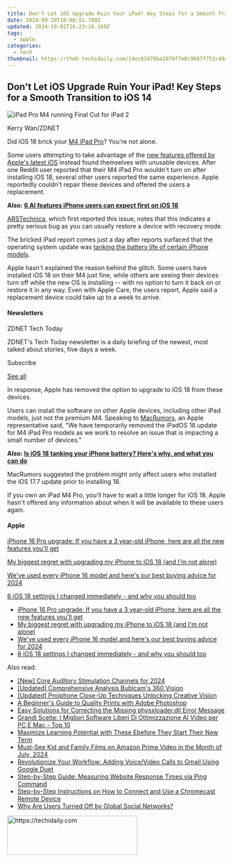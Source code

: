 ```yaml
---
title: Don't Let iOS Upgrade Ruin Your iPad! Key Steps for a Smooth Transition to iOS 14
date: 2024-09-28T16:08:51.709Z
updated: 2024-10-02T16:23:10.169Z
tags:
  - apple
categories:
  - tech
thumbnail: https://thmb.techidaily.com/14ec62870ba2076f7e8c9687f751c49a66df2b130718dc75492a59a5c4cfcb22.jpg
---
```


## Don't Let iOS Upgrade Ruin Your iPad! Key Steps for a Smooth Transition to iOS 14

![iPad Pro M4 running Final Cut for iPad 2](https://www.zdnet.com/a/img/resize/d56accb774ff90a4c7888f7fa8141811a71dd7ab/2024/07/19/4ab732b7-cdd0-4183-b9e5-9ee792fa35ac/dsc01480.jpg?auto=webp&width=1280)

Kerry Wan/ZDNET

Did iOS 18 brick your [M4 iPad Pro](https://www.zdnet.com/article/ipad-pro-2024-review/)? You're not alone. 

Some users attempting to take advantage of the [new features offered by Apple's latest iOS](https://www.zdnet.com/article/6-ai-features-iphone-users-can-expect-first-on-ios-18-and-whats-coming-later/) instead found themselves with unusable devices. After one Reddit user reported that their M4 iPad Pro wouldn't turn on after installing iOS 18, several other users reported the same experience. Apple reportedly couldn't repair these devices and offered the users a replacement.

**Also: [6 AI features iPhone users can expect first on iOS 18](https://www.zdnet.com/article/6-ai-features-iphone-users-can-expect-first-on-ios-18-and-whats-coming-later/)**

[ARSTechnica](https://arstechnica.com/gadgets/2024/09/apple-pauses-ipados-18-rollout-for-m4-ipad-pro-after-bricking-complaints/), which first reported this issue, notes that this indicates a pretty serious bug as you can usually restore a device with recovery mode.

The bricked iPad report comes just a day after reports surfaced that the operating system update was [tanking the battery life of certain iPhone models](https://www.zdnet.com/article/is-ios-18-tanking-your-iphone-battery-heres-why-and-what-you-can-do/). 

Apple hasn't explained the reason behind the glitch. Some users have installed iOS 18 on their M4 just fine, while others are seeing their devices turn off while the new OS is installing -- with no option to turn it back on or restore it in any way. Even with Apple Care, the users report, Apple said a replacement device could take up to a week to arrive. 

#### Newsletters

ZDNET Tech Today

ZDNET's Tech Today newsletter is a daily briefing of the newest, most talked about stories, five days a week.

 Subscribe

[See all](https://www.zdnet.com/newsletters/)

In response, Apple has removed the option to upgrade to iOS 18 from these devices. 

Users can install the software on other Apple devices, including other iPad models, just not the premium M4\. Speaking to [MacRumors](https://www.macrumors.com/2024/09/17/apple-pulls-ipados-18-m4-ipad-pro/), an Apple representative said, "We have temporarily removed the ‌iPadOS 18‌ update for M4 ‌iPad Pro‌ models as we work to resolve an issue that is impacting a small number of devices."

**Also: [Is iOS 18 tanking your iPhone battery? Here's why, and what you can do](https://www.zdnet.com/article/is-ios-18-tanking-your-iphone-battery-heres-why-and-what-you-can-do/)**

MacRumors suggested the problem might only affect users who installed the iOS 17.7 update prior to installing 18\. 

If you own an iPad M4 Pro, you'll have to wait a little longer for iOS 18\. Apple hasn't offered any information about when it will be available to these users again.

#### Apple

[iPhone 16 Pro upgrade: If you have a 3 year-old iPhone, here are all the new features you'll get](https://www.zdnet.com/article/iphone-16-pro-and-pro-max-hands-on/ "iPhone 16 Pro upgrade: If you have a 3 year-old iPhone, here are all the new features you'll get")

[My biggest regret with upgrading my iPhone to iOS 18 (and I'm not alone)](https://www.zdnet.com/article/my-biggest-regret-with-upgrading-my-iphone-to-ios-18-and-im-not-alone/ "My biggest regret with upgrading my iPhone to iOS 18 (and I'm not alone)")

[We've used every iPhone 16 model and here's our best buying advice for 2024](https://www.zdnet.com/article/iphone-16-pro-max-buying-advice-2024/ "We've used every iPhone 16 model and here's our best buying advice for 2024")

[6 iOS 18 settings I changed immediately - and why you should too](https://www.zdnet.com/article/6-ios-18-settings-i-changed-immediately-and-why-you-should-too/ "6 iOS 18 settings I changed immediately - and why you should too")

* [iPhone 16 Pro upgrade: If you have a 3 year-old iPhone, here are all the new features you'll get](https://www.zdnet.com/article/iphone-16-pro-and-pro-max-hands-on/ "iPhone 16 Pro upgrade: If you have a 3 year-old iPhone, here are all the new features you'll get")
* [My biggest regret with upgrading my iPhone to iOS 18 (and I'm not alone)](https://www.zdnet.com/article/my-biggest-regret-with-upgrading-my-iphone-to-ios-18-and-im-not-alone/ "My biggest regret with upgrading my iPhone to iOS 18 (and I'm not alone)")
* [We've used every iPhone 16 model and here's our best buying advice for 2024](https://www.zdnet.com/article/iphone-16-pro-max-buying-advice-2024/ "We've used every iPhone 16 model and here's our best buying advice for 2024")
* [6 iOS 18 settings I changed immediately - and why you should too](https://www.zdnet.com/article/6-ios-18-settings-i-changed-immediately-and-why-you-should-too/ "6 iOS 18 settings I changed immediately - and why you should too")

<ins class="adsbygoogle"
     style="display:block"
     data-ad-format="autorelaxed"
     data-ad-client="ca-pub-7571918770474297"
     data-ad-slot="1223367746"></ins>

<ins class="adsbygoogle"
     style="display:block"
     data-ad-client="ca-pub-7571918770474297"
     data-ad-slot="8358498916"
     data-ad-format="auto"
     data-full-width-responsive="true"></ins>

<span class="atpl-alsoreadstyle">Also read:</span>
<div><ul>
<li><a href="https://youtube-blog.techidaily.com/ore-auditory-stimulation-channels-for-2024/"><u>[New] Core Auditory Stimulation Channels for 2024</u></a></li>
<li><a href="https://extra-lessons.techidaily.com/updated-comprehensive-analysis-bublcams-360-vision/"><u>[Updated] Comprehensive Analysis Bublcam's 360 Vision</u></a></li>
<li><a href="https://extra-support.techidaily.com/updated-proiphone-close-up-techniques-unlocking-creative-vision/"><u>[Updated] Proiphone Close-Up Techniques Unlocking Creative Vision</u></a></li>
<li><a href="https://buynow-reviews.techidaily.com/a-beginners-guide-to-quality-prints-with-adobe-photoshop/"><u>A Beginner's Guide to Quality Prints with Adobe Photoshop</u></a></li>
<li><a href="https://techtrends.techidaily.com/easy-solutions-for-correcting-the-missing-physxloaderdll-error-message/"><u>Easy Solutions for Correcting the Missing physxloader.dll Error Message</u></a></li>
<li><a href="https://eaxpv-info.techidaily.com/grandi-scelte-i-migliori-software-liberi-di-ottimizzazione-ai-video-per-pc-e-mac-top-10/"><u>Grandi Scelte: I Migliori Software Liberi Di Ottimizzazione AI Video per PC E Mac - Top 10</u></a></li>
<li><a href="https://tech-recovery.techidaily.com/maximize-learning-potential-with-these-ebefore-they-start-their-new-term/"><u>Maximize Learning Potential with These Ebefore They Start Their New Term</u></a></li>
<li><a href="https://tech-recovery.techidaily.com/must-see-kid-and-family-films-on-amazon-prime-video-in-the-month-of-july-2024/"><u>Must-See Kid and Family Films on Amazon Prime Video in the Month of July, 2024</u></a></li>
<li><a href="https://tech-recovery.techidaily.com/revolutionize-your-workflow-adding-voicevideo-calls-to-gmail-using-google-duet/"><u>Revolutionize Your Workflow: Adding Voice/Video Calls to Gmail Using Google Duet</u></a></li>
<li><a href="https://tech-recovery.techidaily.com/step-by-step-guide-measuring-website-response-times-via-ping-command/"><u>Step-by-Step Guide: Measuring Website Response Times via Ping Command</u></a></li>
<li><a href="https://tech-recovery.techidaily.com/1722842863661-step-by-step-instructions-on-how-to-connect-and-use-a-chromecast-remote-device/"><u>Step-by-Step Instructions on How to Connect and Use a Chromecast Remote Device</u></a></li>
<li><a href="https://facebook.techidaily.com/why-are-users-turned-off-by-global-social-networks/"><u>Why Are Users Turned Off by Global Social Networks?</u></a></li>
</ul></div>

<!-- affiliate ads begin -->
<a href="https://wigfever.sjv.io/c/5597632/2005184/22899" target="_top" id="2005184">
  <img src="//a.impactradius-go.com/display-ad/22899-2005184" border="0" alt="https://techidaily.com" width="300" height="90"/>
</a>
<img height="0" width="0" src="https://wigfever.sjv.io/i/5597632/2005184/22899" style="position:absolute;visibility:hidden;" border="0" />
<!-- affiliate ads end -->


